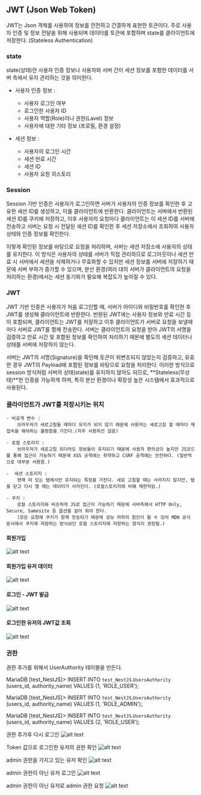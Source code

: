 ## JWT (Json Web Token)
JWT는 Json 객체를 사용하여 정보를 안전하고 간결하게 표현한 토큰이다.
주로 사용자 인증 및 정보 전달을 위해 사용되며 데이터를 토큰에 포함하며 state를 클라이언트에 저장한다. (Stateless Authentication)

### state
state(상태)란 사용자 인증 정보나 사용자와 서버 간이 세션 정보를 포함한 데이터를 서버 측에서 유지 관리하는 것을 의미한다.

- 사용자 인증 정보 : 
    - 사용자 로그인 여부
    - 로그인한 사용자 ID
    - 사용자 역할(Role)이나 권한(Lavel) 정보
    - 사용자에 대한 기타 정보 (프로필, 환경 설정)

- 세션 정보 : 
    - 사용자의 로그인 시간
    - 세션 만료 시간
    - 세션 ID
    - 사용자 요청 히스토리

### Session
Session 기반 인증은 사용자가 로그인하면 서버가 사용자의 인증 정보를 확인한 후 고유한 세션 ID를 생성하고, 이를 클라이언트에 반환한다. 
클라이언트는 서버에서 반환된 세션 ID를 쿠키에 저장하고, 이후 사용자의 요청마다 클라이언트는 이 세션 ID를 서버에 전송하고 서버는 요청 시 전달된 세션 ID를 확인한 후 
세션 저장소에서 조회하여 사용자 상태와 인증 정보를 확인한다.

이렇게 확인된 정보를 바탕으로 요청을 처리하며, 서버는 세션 저장소에 사용자의 상태를 유지한다. 이 방식은 사용자의 상태를 서버가 직접 관리하므로
로그아웃이나 세션 만료 시 서버에서 세션을 삭제하거나 무효화할 수 있지만 세션 정보를 서버에 저장하기 때문에 서버 부하가 증가할 수 있으며, 
분산 환경(여러 대의 서버가 클라이언트의 요청을 처리하는 환경)에서는 세션 동기화가 필요해 복잡도가 높아질 수 있다.


### JWT
JWT 기반 인증은 사용자가 처음 로그인할 때, 서버가 아이디와 비밀번호를 확인한 후 JWT를 생성해 클라이언트에 반환한다. 
반환된 JWT에는 사용자 정보와 만료 시간 등이 포함되며, 클라이언트는 JWT를 저장하고 이후 클라이언트가 서버로 요청을 보낼때 마다 서버로 JWT를 함께 전송한다. 
서버는 클라이언트의 요청을 받아 JWT의 서명을 검증하고 만료 시간 및 포함된 정보를 확인하여 처리하기 때문에 별도의 세션 데이터나 상태를 서버에 저장하지 않는다.

서버는 JWT의 서명(Signature)을 확인해 토큰이 위변조되지 않았는지 검증하고, 유효한 경우 JWT의 Payload에 포함된 정보를 바탕으로 요청을 처리한다. 
이러한 방식으로 session 방식처럼 서버의 상태(state)를 유지하지 않아도 되므로, **Stateless(무상태)**한 인증을 가능하게 하며, 특히 분산 환경이나 확장성 높은 시스템에서 효과적으로 사용된다.

### 클라이언트가 JWT를 저장시키는 위치 
    - 비공개 변수 : 
        브라우저가 새로고침될 때마다 유지가 되지 않기 때문에 사용자는 새로고침 할 때마다 재접속을 해야하는 불편함을 가진다.(자주 사용하진 않음)
    
    - 로컬 스토리지 : 
        브라우저가 새로고침 되더라도 정보들이 유지되기 때문에 사용자 편의성이 높지만 JS코드를 통해 접근이 가능하기 때문에 XSS 공격에는 취약하고 CSRF 공격에는 안전하다. (일반적으로 대부분 사용함.)
    
    -  세션 스토리지 : 
        현재 떠 있는 텝에서만 유지되는 특징을 가진다. 새로 고침할 때는 사라지지 않지만, 탭을 닫고 다시 열 때는 데이터가 사라진다. (로컬스토리지에 비해 제한적임.)
    
    - 쿠키 : 
        로컬 스토리지와 비슷하게 JS로 접근이 가능하기 때문에 서버측에서 HTTP Only, Secure, Samesite 등 옵션을 걸어 줘야 한다.
        (모든 요청에 쿠키가 함께 전송되기 때문에 성능 저하의 원인이 될 수 있어 MDN 공식 문서에서 쿠키에 저장하는 방식보단 로컬 스토리지에 저장하는 형식이 권장됨.)

#### 회원가입
![alt text](./Project.img/register.png)

#### 회원가입 유저 데이터 
![alt text](./Project.img/insert_data.png)

#### 로그인 - JWT 발급
![alt text](./Project.img/lojin_JWT.png)

#### 로그인한 유저의 JWT값 조회 
![alt text](./Project.img/result_JWT.png)


### 권한
권한 추가를 위해서 UserAuthority 테이블을 만든다.

MariaDB [test_NestJS]> INSERT INTO `test_NestJS`.`UsersAuthority` (users_id, authority_name) VALUES (1, 'ROLE_USER');

MariaDB [test_NestJS]> INSERT INTO `test_NestJS`.`UsersAuthority` (users_id, authority_name) VALUES (1, 'ROLE_ADMIN');

MariaDB [test_NestJS]> INSERT INTO `test_NestJS`.`UsersAuthority` (users_id, authority_name) VALUES (2, 'ROLE_USER');

권한 추가후 다시 로그인
![alt text](./Project.img/JWT_Authority_login.png)

Token 값으로 로그인한 유저의 권한 확인
![alt text](./Project.img/JWT_Authority.png)

admin 권한을 가지고 있는 유저 확인
![alt text](./Project.img/adminUser.png)

admin 권한이 아닌 유저 로그인
![alt text](./Project.img/roleUser.png)

admin 권한이 아닌 유저로 admin 권한 요청
![alt text](./Project.img/roleUser_adminResult.png)
